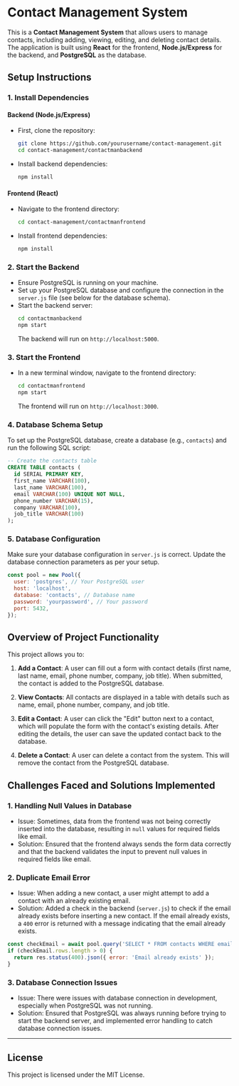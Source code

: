 ﻿
# Contact Management System

This is a **Contact Management System** that allows users to manage contacts, including adding, viewing, editing, and deleting contact details. The application is built using **React** for the frontend, **Node.js/Express** for the backend, and **PostgreSQL** as the database.

## Setup Instructions

### 1. Install Dependencies

#### Backend (Node.js/Express)

- First, clone the repository:
  ```bash
  git clone https://github.com/yourusername/contact-management.git
  cd contact-management/contactmanbackend
  ```

- Install backend dependencies:
  ```bash
  npm install
  ```

#### Frontend (React)

- Navigate to the frontend directory:
  ```bash
  cd contact-management/contactmanfrontend
  ```

- Install frontend dependencies:
  ```bash
  npm install
  ```

### 2. Start the Backend

- Ensure PostgreSQL is running on your machine.
- Set up your PostgreSQL database and configure the connection in the `server.js` file (see below for the database schema).
- Start the backend server:
  ```bash
  cd contactmanbackend
  npm start
  ```
  The backend will run on `http://localhost:5000`.

### 3. Start the Frontend

- In a new terminal window, navigate to the frontend directory:
  ```bash
  cd contactmanfrontend
  npm start
  ```
  The frontend will run on `http://localhost:3000`.

### 4. Database Schema Setup

To set up the PostgreSQL database, create a database (e.g., `contacts`) and run the following SQL script:

```sql
-- Create the contacts table
CREATE TABLE contacts (
  id SERIAL PRIMARY KEY,
  first_name VARCHAR(100),
  last_name VARCHAR(100),
  email VARCHAR(100) UNIQUE NOT NULL,
  phone_number VARCHAR(15),
  company VARCHAR(100),
  job_title VARCHAR(100)
);
```

### 5. Database Configuration

Make sure your database configuration in `server.js` is correct. Update the database connection parameters as per your setup.

```javascript
const pool = new Pool({
  user: 'postgres', // Your PostgreSQL user
  host: 'localhost',
  database: 'contacts', // Database name
  password: 'yourpassword', // Your password
  port: 5432,
});
```

## Overview of Project Functionality

This project allows you to:

1. **Add a Contact**: A user can fill out a form with contact details (first name, last name, email, phone number, company, job title). When submitted, the contact is added to the PostgreSQL database.
   
2. **View Contacts**: All contacts are displayed in a table with details such as name, email, phone number, company, and job title.

3. **Edit a Contact**: A user can click the "Edit" button next to a contact, which will populate the form with the contact's existing details. After editing the details, the user can save the updated contact back to the database.

4. **Delete a Contact**: A user can delete a contact from the system. This will remove the contact from the PostgreSQL database.

## Challenges Faced and Solutions Implemented

### 1. **Handling Null Values in Database**
   - Issue: Sometimes, data from the frontend was not being correctly inserted into the database, resulting in `null` values for required fields like email.
   - Solution: Ensured that the frontend always sends the form data correctly and that the backend validates the input to prevent null values in required fields like email.

### 2. **Duplicate Email Error**
   - Issue: When adding a new contact, a user might attempt to add a contact with an already existing email.
   - Solution: Added a check in the backend (`server.js`) to check if the email already exists before inserting a new contact. If the email already exists, a `400` error is returned with a message indicating that the email already exists.

   ```javascript
   const checkEmail = await pool.query('SELECT * FROM contacts WHERE email = $1', [email]);
   if (checkEmail.rows.length > 0) {
     return res.status(400).json({ error: 'Email already exists' });
   }
   ```


### 3. **Database Connection Issues**
   - Issue: There were issues with database connection in development, especially when PostgreSQL was not running.
   - Solution: Ensured that PostgreSQL was always running before trying to start the backend server, and implemented error handling to catch database connection issues.

---

## License

This project is licensed under the MIT License.




